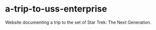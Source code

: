 # a-trip-to-uss-enterprise
Website documenting a trip to the set of Star Trek: The Next Generation.
